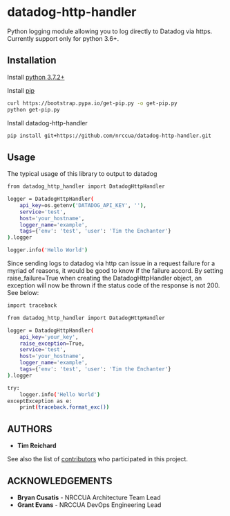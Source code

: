 # datadog-http-handler

Python logging module allowing you to log directly to Datadog via https.
Currently support only for python 3.6+.

## Installation

Install [python 3.7.2+](https://www.python.org/downloads/)

Install [pip](https://pip.pypa.io/en/stable/installing/)
```bash
curl https://bootstrap.pypa.io/get-pip.py -o get-pip.py
python get-pip.py
```

Install datadog-http-handler
```bash
pip install git+https://github.com/nrccua/datadog-http-handler.git
```

## Usage

The typical usage of this library to output to datadog

```bash
from datadog_http_handler import DatadogHttpHandler

logger = DatadogHttpHandler(
    api_key=os.getenv('DATADOG_API_KEY', ''),
    service='test',
    host='your_hostname',
    logger_name='example',
    tags={'env': 'test', 'user': 'Tim the Enchanter'}
).logger

logger.info('Hello World')
```

Since sending logs to datadog via http can issue in a request failure for a myriad of reasons, it would be
good to know if the failure accord.  By setting raise_failure=True when creating the DatadogHttpHandler
object, an exception will now be thrown if the status code of the response is not 200.  See below:

```bash
import traceback

from datadog_http_handler import DatadogHttpHandler

logger = DatadogHttpHandler(
    api_key='your_key',
    raise_exception=True,
    service='test',
    host='your_hostname',
    logger_name='example',
    tags={'env': 'test', 'user': 'Tim the Enchanter'}
).logger

try:
    logger.info('Hello World')
exceptException as e:
    print(traceback.format_exc())
```

## AUTHORS

* **Tim Reichard**

See also the list of [contributors](https://github.com/nrccua/pylogs/contributors) who participated in this project.

## ACKNOWLEDGEMENTS

* **Bryan Cusatis** - NRCCUA Architecture Team Lead
* **Grant Evans** - NRCCUA DevOps Engineering Lead
